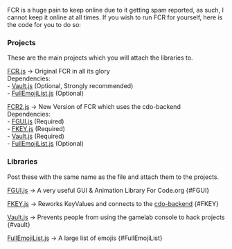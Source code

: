 FCR is a huge pain to keep online due to it getting spam reported, 
as such, I cannot keep it online at all times. If you wish to run 
FCR for yourself, here is the code for you to do so:

<h3>Projects</h3>

These are the main projects which you will attach the libraries to.

[FCR.js](https://github.com/DragonFireGames/Fire-Chat-Room/raw/main/FCR.js) -> Original FCR in all its glory<br>
Dependencies:
<br>- [Vault.js](#vault) (Optional, Strongly recommended)
<br>- [FullEmojiList.js](#FullEmojiList) (Optional)

[FCR2.js](https://github.com/DragonFireGames/Fire-Chat-Room/raw/main/FCR2.js) -> New Version of FCR which uses the cdo-backend<br>
Dependencies:
<br>- [FGUI.js](#FGUI) (Required)
<br>- [FKEY.js](#FKEY) (Required)
<br>- [Vault.js](#Vault) (Required)
<br>- [FullEmojiList.js](#FullEmojiList) (Optional)

<h3>Libraries</h3>

Post these with the same name as the file and attach them to the projects.

[FGUI.js](https://github.com/DragonFireGames/Fire-Chat-Room/raw/main/libraries/FGUI.js) -> A very useful GUI & Animation Library For Code.org  {#FGUI}

[FKEY.js](https://github.com/DragonFireGames/Fire-Chat-Room/raw/main/libraries/FKEY.js) -> Reworks KeyValues and connects to the [cdo-backend](https://github.com/DragonFireGames/cdo-backend) {#FKEY}

[Vault.js](https://github.com/DragonFireGames/Fire-Chat-Room/raw/main/libraries/Vault.js) -> Prevents people from using the gamelab console to hack projects {#vault}

[FullEmojiList.js](https://github.com/DragonFireGames/Fire-Chat-Room/raw/main/libraries/FullEmojiList.js) -> A large list of emojis {#FullEmojiList}
